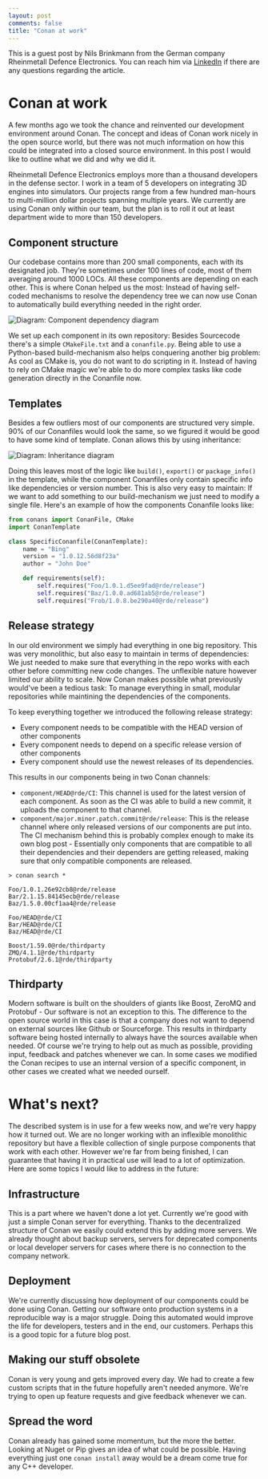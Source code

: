 ```yaml
---
layout: post
comments: false
title: "Conan at work"
---
```



This is a guest post by Nils Brinkmann from the German company Rheinmetall Defence Electronics. You can reach him via [LinkedIn](https://de.linkedin.com/in/nils-brinkmann-93183677) if there are any questions regarding the article.

# Conan at work
A few months ago we took the chance and reinvented our development environment around Conan. The concept and ideas of Conan work nicely in the open source world, but there was not much information on how this could be integrated into a closed source environment. In this post I would like to outline what we did and why we did it.

Rheinmetall Defence Electronics employs more than a thousand developers in the defense sector. I work in a team of 5 developers on integrating 3D engines into simulators. Our projects range from a few hundred man-hours to multi-million dollar projects spanning multiple years. We currently are using Conan only within our team, but the plan is to roll it out at least department wide to more than 150 developers.

## Component structure
Our codebase contains more than 200 small components, each with its designated job. They're sometimes under 100 lines of code, most of them averaging around 1000 LOCs. All these components are depending on each other. This is where Conan helped us the most: Instead of having self-coded mechanisms to resolve the dependency tree we can now use Conan to automatically build everything needed in the right order.

![Diagram: Component dependency diagram](http://yuml.me/fa9949a9)

We set up each component in its own repository: Besides Sourcecode there's a simple `CMakeFile.txt` and a `conanfile.py`. Being able to use a Python-based build-mechanism also helps conquering another big problem: As cool as CMake is, you do not want to do scripting in it. Instead of having to rely on CMake magic we're able to do more complex tasks like code generation directly in the Conanfile now.

## Templates
Besides a few outliers most of our components are structured very simple. 90% of our Conanfiles would look the same, so we figured it would be good to have some kind of template. Conan allows this by using inheritance:

![Diagram: Inheritance diagram](http://yuml.me/16e489b4)

Doing this leaves most of the logic like `build()`, `export()` or `package_info()` in the template, while the component Conanfiles only contain specific info like dependencies or version number. This is also very easy to maintain: If we want to add something to our build-mechanism we just need to modify a single file. Here's an example of how the components Conanfile looks like:

```python
from conans import ConanFile, CMake
import ConanTemplate

class SpecificConanfile(ConanTemplate):
    name = "Bing"
    version = "1.0.12.56d8f23a"
    author = "John Doe"

    def requirements(self):
        self.requires("Foo/1.0.1.d5ee9fad@rde/release")
        self.requires("Baz/1.0.0.ad681ab5@rde/release")
        self.requires("Frob/1.0.8.be290a40@rde/release")
```

## Release strategy
In our old environment we simply had everything in one big repository. This was very monolithic, but also easy to maintain in terms of dependencies: We just needed to make sure that everything in the repo works with each other before committing new code changes. The unflexible nature however limited our ability to scale. Now Conan makes possible what previously would've been a tedious task: To manage everything in small, modular repositories while maintining the dependencies of the components.

To keep everything together we introduced the following release strategy:

- Every component needs to be compatible with the HEAD version of other components
- Every component needs to depend on a specific release version of other components
- Every component should use the newest releases of its dependencies.

This results in our components being in two Conan channels:

- `component/HEAD@rde/CI`: This channel is used for the latest version of each component. As soon as the CI was able to build a new commit, it uploads the component to that channel.
- `component/major.minor.patch.commit@rde/release`: This is the release channel where only released versions of our components are put into. The CI mechanism behind this is probably complex enough to make its own blog post - Essentially only components that are compatible to all their dependencies and their dependers are getting released, making sure that only compatible components are released.

```
> conan search *

Foo/1.0.1.26e92cb8@rde/release
Bar/2.1.15.84145ecb@rde/release
Baz/1.5.0.00cf1aa4@rde/release

Foo/HEAD@rde/CI
Bar/HEAD@rde/CI
Baz/HEAD@rde/CI

Boost/1.59.0@rde/thirdparty
ZMQ/4.1.1@rde/thirdparty
Protobuf/2.6.1@rde/thirdparty
```

## Thirdparty
Modern software is built on the shoulders of giants like Boost, ZeroMQ and Protobuf - Our software is not an exception to this. The difference to the open source world in this case is that a company does not want to depend on external sources like Github or Sourceforge. This results in thirdparty software being hosted internally to always have the sources available when needed. Of course we're trying to help out as much as possible, providing input, feedback and patches whenever we can. In some cases we modified the Conan recipes to use an internal version of a specific component, in other cases we created what we needed ourself.

# What's next?
The described system is in use for a few weeks now, and we're very happy how it turned out. We are no longer working with an inflexible monolithic repository but have a flexible collection of single purpose components that work with each other. However we're far from being finished, I can guarantee that having it in practical use will lead to a lot of optimization. Here are some topics I would like to address in the future:

## Infrastructure
This is a part where we haven't done a lot yet. Currently we're good with just a simple Conan server for everything. Thanks to the decentralized structure of Conan we easily could extend this by adding more servers. We already thought about backup servers, servers for deprecated components or local developer servers for cases where there is no connection to the company network.

## Deployment
We're currently discussing how deployment of our components could be done using Conan. Getting our software onto production systems in a reproducible way is a major struggle. Doing this automated would improve the life for developers, testers and in the end, our customers. Perhaps this is a good topic for a future blog post.

## Making our stuff obsolete
Conan is very young and gets improved every day. We had to create a few custom scripts that in the future hopefully aren't needed anymore. We're trying to open up feature requests and give feedback whenever we can.

## Spread the word
Conan already has gained some momentum, but the more the better. Looking at Nuget or Pip gives an idea of what could be possible. Having everything just one `conan install` away would be a dream come true for any C++ developer.
